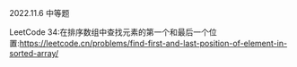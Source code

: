 2022.11.6 中等题

LeetCode 34:在排序数组中查找元素的第一个和最后一个位置:https://leetcode.cn/problems/find-first-and-last-position-of-element-in-sorted-array/
